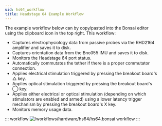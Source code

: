 ```yaml
---
uid: hs64_workflow
title: Headstage 64 Example Workflow
---
```


The example workflow below can by copy/pasted into the Bonsai editor using the clipboard icon in the top right. This workflow:
- Captures electrophysiology data from passive probes via the RHD2164 amplifier and saves it to disk.
- Captures orientation data from the Bno055 IMU and saves it to disk.
- Monitors the Headstage 64 port status.
- Automatically commutates the tether if there is a proper commutator connection. 
- Applies electrical stimulation triggered by pressing the breakout board's △ key.
- Applies optical stimulation triggered by pressing the breakout board's ◯ key.
- Applies either electrical or optical stimulation (depending on which stimulators
  are enabled and armed) using a lower latency trigger mechanism by pressing the breakout
  board's X key.
- Monitors memory usage data.

::: workflow
![/workflows/hardware/hs64/hs64.bonsai workflow](../../../workflows/hardware/hs64/hs64.bonsai)
:::
